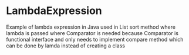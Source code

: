 # LambdaExpression
Example of lambda expression in Java used in List sort method where lambda is passed where Comparator is needed because Comparator is functional interface and only needs to implement compare method which can be done by lamda instead of creating a class
